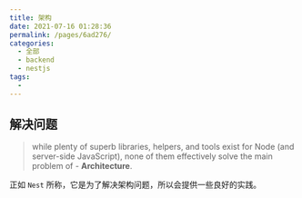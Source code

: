 ```yaml
---
title: 架构
date: 2021-07-16 01:28:36
permalink: /pages/6ad276/
categories: 
  - 全部
  - backend
  - nestjs
tags: 
  - 
---
```


## 解决问题

> while plenty of superb libraries, helpers, and tools exist for Node (and server-side JavaScript), none of them effectively solve the main problem of - **Architecture**.

正如 `Nest` 所称，它是为了解决架构问题，所以会提供一些良好的实践。